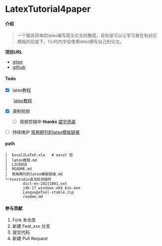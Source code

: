 # LatexTutorial4paper

#### 介绍

> 一个极其简单的latex编写英文论文的教程，目标是可以让学习者在有对应模板的前提下，1小时内学会使用latex撰写自己的论文。

**项目URL**

- [gitee](https://gitee.com/willjayhomesite/latex-tutorial4paper)
- [github](https://github.com/Willjay5991/Latex-tutorial4paper)

#### Todo

- [x] latex教程

  ​	[latex教程](./latex教程.md)

- [x] 录制视频

  - [ ] 视频剪辑中 **thanks** [威宇师弟](https://github.com/hwyNpu)

- [ ] 持续维护   [常用期刊的latex模板链接](./常用期刊的latex模板链接.md)





#### path

```
│  Excel2LaTeX.xla   # excel 宏
│  latex教程.md
│  LICENSE
│  README.md
│  常用期刊的latex模板链接.md
└─texstudio语法检测插件
        dict-en-20211001.oxt
        jdk-17_windows-x64_bin.exe
        LanguageTool-stable.zip
        readme.md
```



#### 参与贡献

1.  Fork 本仓库
2.  新建 Feat_xxx 分支
3.  提交代码
4.  新建 Pull Request
